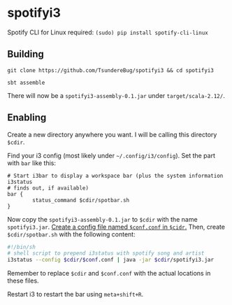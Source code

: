# spotifyi3

Spotify CLI for Linux required: `(sudo) pip install spotify-cli-linux`

## Building

`git clone https://github.com/TsundereBug/spotifyi3 && cd spotifyi3`

`sbt assemble`

There will now be a `spotifyi3-assembly-0.1.jar` under `target/scala-2.12/`.

## Enabling

Create a new directory anywhere you want. I will be calling this directory
`$cdir`.

Find your i3 config (most likely under `~/.config/i3/config`). Set the part
with `bar` like this:
```
# Start i3bar to display a workspace bar (plus the system information i3status
# finds out, if available)
bar {
        status_command $cdir/spotbar.sh
}
```
Now copy the `spotifyi3-assembly-0.1.jar` to `$cdir` with the name
`spotifyi3.jar`.
[Create a config file
named `$conf.conf` in `$cidr`.](https://i3wm.org/i3status/manpage.html)
Then, create `$cdir/spotbar.sh` with the following content:
```sh
#!/bin/sh
# shell script to prepend i3status with spotify song and artist
i3status --config $cdir/$conf.conf | java -jar $cdir/spotifyi3.jar
```
Remember to replace `$cdir` and `$conf.conf` with the actual locations
in these files.

Restart i3 to restart the bar using `meta+shift+R`.